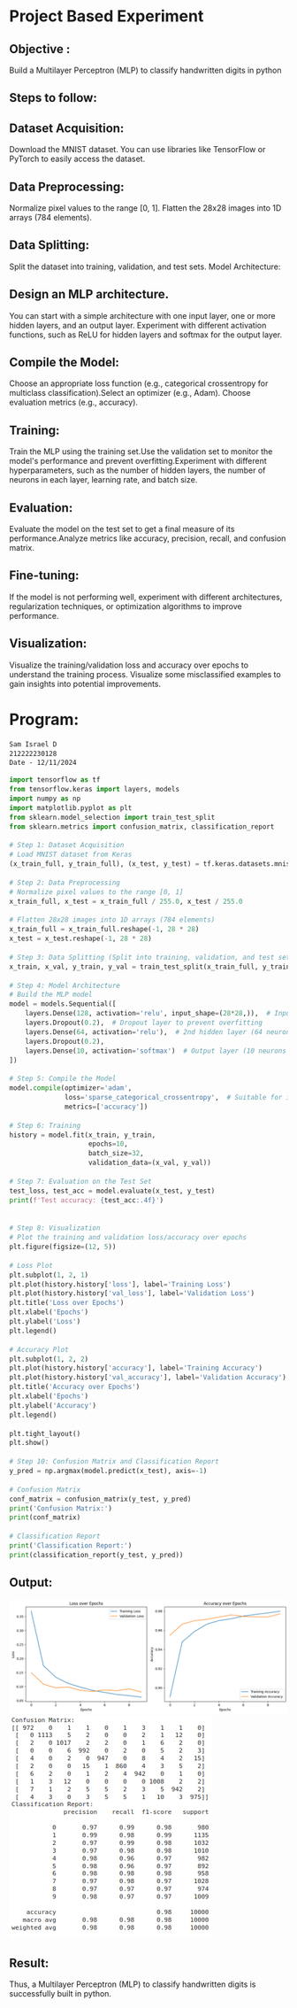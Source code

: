 # Project Based Experiment
## Objective :
 Build a Multilayer Perceptron (MLP) to classify handwritten digits in python
## Steps to follow:
## Dataset Acquisition:
Download the MNIST dataset. You can use libraries like TensorFlow or PyTorch to easily access the dataset.
## Data Preprocessing:
Normalize pixel values to the range [0, 1].
Flatten the 28x28 images into 1D arrays (784 elements).
## Data Splitting:

Split the dataset into training, validation, and test sets.
Model Architecture:
## Design an MLP architecture. 
You can start with a simple architecture with one input layer, one or more hidden layers, and an output layer.
Experiment with different activation functions, such as ReLU for hidden layers and softmax for the output layer.
## Compile the Model:
Choose an appropriate loss function (e.g., categorical crossentropy for multiclass classification).Select an optimizer (e.g., Adam).
Choose evaluation metrics (e.g., accuracy).
## Training:
Train the MLP using the training set.Use the validation set to monitor the model's performance and prevent overfitting.Experiment with different hyperparameters, such as the number of hidden layers, the number of neurons in each layer, learning rate, and batch size.
## Evaluation:

Evaluate the model on the test set to get a final measure of its performance.Analyze metrics like accuracy, precision, recall, and confusion matrix.
## Fine-tuning:
If the model is not performing well, experiment with different architectures, regularization techniques, or optimization algorithms to improve performance.
## Visualization:
Visualize the training/validation loss and accuracy over epochs to understand the training process. Visualize some misclassified examples to gain insights into potential improvements.

# Program:
```md
Sam Israel D
212222230128
Date - 12/11/2024
```
```python
import tensorflow as tf
from tensorflow.keras import layers, models
import numpy as np
import matplotlib.pyplot as plt
from sklearn.model_selection import train_test_split
from sklearn.metrics import confusion_matrix, classification_report

# Step 1: Dataset Acquisition
# Load MNIST dataset from Keras
(x_train_full, y_train_full), (x_test, y_test) = tf.keras.datasets.mnist.load_data()

# Step 2: Data Preprocessing
# Normalize pixel values to the range [0, 1]
x_train_full, x_test = x_train_full / 255.0, x_test / 255.0

# Flatten 28x28 images into 1D arrays (784 elements)
x_train_full = x_train_full.reshape(-1, 28 * 28)
x_test = x_test.reshape(-1, 28 * 28)

# Step 3: Data Splitting (Split into training, validation, and test sets)
x_train, x_val, y_train, y_val = train_test_split(x_train_full, y_train_full, test_size=0.2, random_state=42)

# Step 4: Model Architecture
# Build the MLP model
model = models.Sequential([
    layers.Dense(128, activation='relu', input_shape=(28*28,)),  # Input layer (784) + 1st hidden layer (128 neurons)
    layers.Dropout(0.2),  # Dropout layer to prevent overfitting
    layers.Dense(64, activation='relu'),  # 2nd hidden layer (64 neurons)
    layers.Dropout(0.2),
    layers.Dense(10, activation='softmax')  # Output layer (10 neurons for 10 classes)
])

# Step 5: Compile the Model
model.compile(optimizer='adam',
              loss='sparse_categorical_crossentropy',  # Suitable for integer labels (0-9)
              metrics=['accuracy'])

# Step 6: Training
history = model.fit(x_train, y_train, 
                    epochs=10, 
                    batch_size=32, 
                    validation_data=(x_val, y_val))

# Step 7: Evaluation on the Test Set
test_loss, test_acc = model.evaluate(x_test, y_test)
print(f'Test accuracy: {test_acc:.4f}')


# Step 8: Visualization
# Plot the training and validation loss/accuracy over epochs
plt.figure(figsize=(12, 5))

# Loss Plot
plt.subplot(1, 2, 1)
plt.plot(history.history['loss'], label='Training Loss')
plt.plot(history.history['val_loss'], label='Validation Loss')
plt.title('Loss over Epochs')
plt.xlabel('Epochs')
plt.ylabel('Loss')
plt.legend()

# Accuracy Plot
plt.subplot(1, 2, 2)
plt.plot(history.history['accuracy'], label='Training Accuracy')
plt.plot(history.history['val_accuracy'], label='Validation Accuracy')
plt.title('Accuracy over Epochs')
plt.xlabel('Epochs')
plt.ylabel('Accuracy')
plt.legend()

plt.tight_layout()
plt.show()

# Step 10: Confusion Matrix and Classification Report
y_pred = np.argmax(model.predict(x_test), axis=-1)

# Confusion Matrix
conf_matrix = confusion_matrix(y_test, y_pred)
print('Confusion Matrix:')
print(conf_matrix)

# Classification Report
print('Classification Report:')
print(classification_report(y_test, y_pred))
```

## Output:
![image](./images/plot.png)
![image](./images/evaluation.png)

## Result:

Thus, a Multilayer Perceptron (MLP) to classify handwritten digits is successfully built in python.